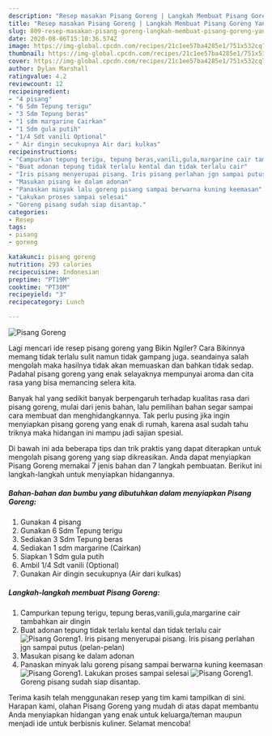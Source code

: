```yaml
---
description: "Resep masakan Pisang Goreng | Langkah Membuat Pisang Goreng Yang Lezat Sekali"
title: "Resep masakan Pisang Goreng | Langkah Membuat Pisang Goreng Yang Lezat Sekali"
slug: 809-resep-masakan-pisang-goreng-langkah-membuat-pisang-goreng-yang-lezat-sekali
date: 2020-08-06T15:10:36.574Z
image: https://img-global.cpcdn.com/recipes/21c1ee57ba4285e1/751x532cq70/pisang-goreng-foto-resep-utama.jpg
thumbnail: https://img-global.cpcdn.com/recipes/21c1ee57ba4285e1/751x532cq70/pisang-goreng-foto-resep-utama.jpg
cover: https://img-global.cpcdn.com/recipes/21c1ee57ba4285e1/751x532cq70/pisang-goreng-foto-resep-utama.jpg
author: Dylan Marshall
ratingvalue: 4.2
reviewcount: 12
recipeingredient:
- "4 pisang"
- "6 Sdm Tepung terigu"
- "3 Sdm Tepung beras"
- "1 sdm margarine Cairkan"
- "1 Sdm gula putih"
- "1/4 Sdt vanili Optional"
- " Air dingin secukupnya Air dari kulkas"
recipeinstructions:
- "Campurkan tepung terigu, tepung beras,vanili,gula,margarine cair tambahkan air dingin"
- "Buat adonan tepung tidak terlalu kental dan tidak terlalu cair"
- "Iris pisang menyerupai pisang. Iris pisang perlahan jgn sampai putus (pelan-pelan)"
- "Masukan pisang ke dalam adonan"
- "Panaskan minyak lalu goreng pisang sampai berwarna kuning keemasan"
- "Lakukan proses sampai selesai"
- "Goreng pisang sudah siap disantap."
categories:
- Resep
tags:
- pisang
- goreng

katakunci: pisang goreng 
nutrition: 293 calories
recipecuisine: Indonesian
preptime: "PT19M"
cooktime: "PT30M"
recipeyield: "3"
recipecategory: Lunch

---
```



![Pisang Goreng](https://img-global.cpcdn.com/recipes/21c1ee57ba4285e1/751x532cq70/pisang-goreng-foto-resep-utama.jpg)

Lagi mencari ide resep pisang goreng yang Bikin Ngiler? Cara Bikinnya memang tidak terlalu sulit namun tidak gampang juga. seandainya salah mengolah maka hasilnya tidak akan memuaskan dan bahkan tidak sedap. Padahal pisang goreng yang enak selayaknya mempunyai aroma dan cita rasa yang bisa memancing selera kita.



Banyak hal yang sedikit banyak berpengaruh terhadap kualitas rasa dari pisang goreng, mulai dari jenis bahan, lalu pemilihan bahan segar sampai cara membuat dan menghidangkannya. Tak perlu pusing jika ingin menyiapkan pisang goreng yang enak di rumah, karena asal sudah tahu triknya maka hidangan ini mampu jadi sajian spesial.


Di bawah ini ada beberapa tips dan trik praktis yang dapat diterapkan untuk mengolah pisang goreng yang siap dikreasikan. Anda dapat menyiapkan Pisang Goreng memakai 7 jenis bahan dan 7 langkah pembuatan. Berikut ini langkah-langkah untuk menyiapkan hidangannya.

<!--inarticleads1-->

##### Bahan-bahan dan bumbu yang dibutuhkan dalam menyiapkan Pisang Goreng:

1. Gunakan 4 pisang
1. Gunakan 6 Sdm Tepung terigu
1. Sediakan 3 Sdm Tepung beras
1. Sediakan 1 sdm margarine (Cairkan)
1. Siapkan 1 Sdm gula putih
1. Ambil 1/4 Sdt vanili (Optional)
1. Gunakan  Air dingin secukupnya (Air dari kulkas)




<!--inarticleads2-->

##### Langkah-langkah membuat Pisang Goreng:

1. Campurkan tepung terigu, tepung beras,vanili,gula,margarine cair tambahkan air dingin
1. Buat adonan tepung tidak terlalu kental dan tidak terlalu cair
<img src="//assets-global.cpcdn.com/assets/icons/button_play-2c75c40dde080a61004c1f40b05d8f140eaff45d7e9e6481dc71c63d2e7c4909.png" alt="Pisang Goreng">1. Iris pisang menyerupai pisang. Iris pisang perlahan jgn sampai putus (pelan-pelan)
1. Masukan pisang ke dalam adonan
1. Panaskan minyak lalu goreng pisang sampai berwarna kuning keemasan
<img src="//assets-global.cpcdn.com/assets/icons/button_play-2c75c40dde080a61004c1f40b05d8f140eaff45d7e9e6481dc71c63d2e7c4909.png" alt="Pisang Goreng">1. Lakukan proses sampai selesai
<img src="//assets-global.cpcdn.com/assets/icons/button_play-2c75c40dde080a61004c1f40b05d8f140eaff45d7e9e6481dc71c63d2e7c4909.png" alt="Pisang Goreng">1. Goreng pisang sudah siap disantap.




Terima kasih telah menggunakan resep yang tim kami tampilkan di sini. Harapan kami, olahan Pisang Goreng yang mudah di atas dapat membantu Anda menyiapkan hidangan yang enak untuk keluarga/teman maupun menjadi ide untuk berbisnis kuliner. Selamat mencoba!
